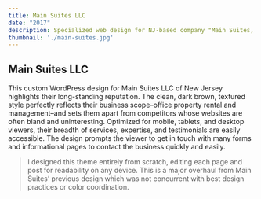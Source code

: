 ```yaml
---
title: Main Suites LLC
date: "2017"
description: Specialized web design for NJ-based company "Main Suites, LLC"
thumbnail: './main-suites.jpg'
---
```


## Main Suites LLC

This custom WordPress design for Main Suites LLC of New Jersey highlights their long-standing reputation. The clean, dark brown, textured style perfectly reflects their business scope–office property rental and management–and sets them apart from competitors whose websites are often bland and uninteresting. Optimized for mobile, tablets, and desktop viewers, their breadth of services, expertise, and testimonials are easily accessible. The design prompts the viewer to get in touch with many forms and informational pages to contact the business quickly and easily.

> I designed this theme entirely from scratch, editing each page and post for readability on any device. This is a major overhaul from Main Suites’ previous design which was not concurrent with best design practices or color coordination.
